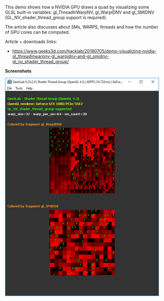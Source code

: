 This demo shows how a NVIDIA GPU draws a quad by visualizing some GLSL built-in variables: gl_ThreadInWarpNV, gl_WarpIDNV and gl_SMIDNV (GL_NV_shader_thread_group support is required).

The article also discusses about SMs, WARPS, threads and how the number of GPU cores can be computed.
  
Article + downloads links:
- https://www.geeks3d.com/hacklab/20180705/demo-visualizing-nvidia-gl_threadinwarpnv-gl_warpidnv-and-gl_smidnv-gl_nv_shader_thread_group/

<b>Screenshots</b>

![screenshot](screenshots/geexlab-shader-thread-group-nv-demo-01.png)

